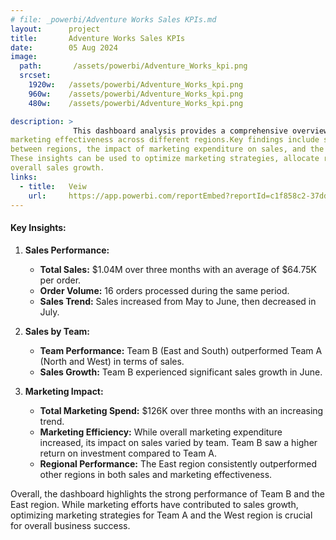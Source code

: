 ```yaml
---
# file: _powerbi/Adventure Works Sales KPIs.md
layout:      project
title:       Adventure Works Sales KPIs
date:        05 Aug 2024
image:
  path:       /assets/powerbi/Adventure_Works_kpi.png
  srcset:
    1920w:   /assets/powerbi/Adventure_Works_kpi.png
    960w:    /assets/powerbi/Adventure_Works_kpi.png
    480w:    /assets/powerbi/Adventure_Works_kpi.png

description: >
              This dashboard analysis provides a comprehensive overview of sales performance and 
marketing effectiveness across different regions.Key findings include significant sales disparities 
between regions, the impact of marketing expenditure on sales, and the varying success of ad campaigns.
These insights can be used to optimize marketing strategies, allocate resources effectively, and drive
overall sales growth.
links:
  - title:   Veiw
    url:     https://app.powerbi.com/reportEmbed?reportId=c1f858c2-37dd-44bb-9636-eadf1c44f76f&autoAuth=true&ctid=801585e2-0e6a-4322-a002-e7fc8457bab4
---
```

#### Key Insights:

1.  **Sales Performance:**
    - **Total Sales:** $1.04M over three months with an average of $64.75K per order.
    - **Order Volume:** 16 orders processed during the same period.
    - **Sales Trend:** Sales increased from May to June, then decreased in July.
2. **Sales by Team:**
    - **Team Performance:** Team B (East and South) outperformed Team A (North and West) in terms of sales.
    - **Sales Growth:** Team B experienced significant sales growth in June.

3. **Marketing Impact:**
    - **Total Marketing Spend:** $126K over three months with an increasing trend.
    - **Marketing Efficiency:** While overall marketing expenditure increased, its impact on sales varied by team. Team B saw a higher return on investment compared to Team A.
    - **Regional Performance:** The East region consistently outperformed other regions in both sales and marketing effectiveness.

Overall, the dashboard highlights the strong performance of Team B and the 
East region. While marketing efforts have contributed to sales growth, 
optimizing marketing strategies for Team A and the West region is crucial for 
overall business success.
